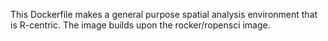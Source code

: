This Dockerfile makes a general purpose spatial analysis environment that is R-centric. 
The image builds upon the rocker/ropensci image.
